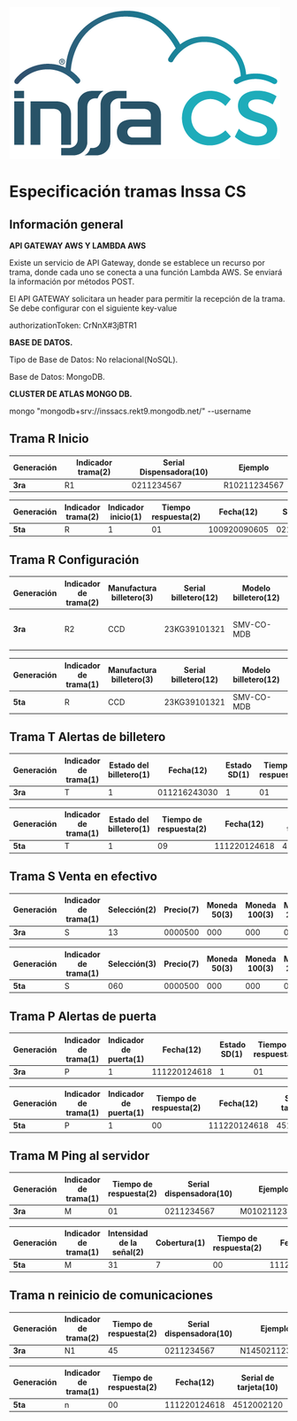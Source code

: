 <img src="https://github.com/camiloadominguez/peliculas-backend/blob/master/logo.png" alt="logo_inssa.png">

# Especificación tramas Inssa CS

## Información general

**API GATEWAY AWS Y LAMBDA AWS**

Existe un servicio de API Gateway, donde se establece un recurso por trama, donde cada uno se conecta a una función Lambda AWS. Se enviará la información por métodos POST. 

El API GATEWAY solicitara un header para permitir la recepción de la trama. Se debe configurar con el siguiente key-value 

authorizationToken: CrNnX#3jBTR1 


**BASE DE DATOS.** 

Tipo de Base de Datos: No relacional(NoSQL). 

Base de Datos: MongoDB. 

 

**CLUSTER DE ATLAS MONGO DB.**

mongo "mongodb+srv://inssacs.rekt9.mongodb.net/<dbname>" --username <username> 

## Trama R Inicio

| Generación | Indicador trama(2) | Serial Dispensadora(10) | Ejemplo |
| --- | --- | --- | --- |
| **3ra** | R1 | 0211234567 | R10211234567 |

| Generación | Indicador trama(2) | Indicador inicio(1) | Tiempo respuesta(2) | Fecha(12) | Serial(10) | Ejemplo |
| --- | --- | --- | --- | --- | --- | --- |
| **5ta** | R | 1 | 01 | 100920090605 | 0211234567 | R1011009200906050211234567 |

## Trama R Configuración

| Generación | Indicador de trama(2) | Manufactura billetero(3) | Serial billetero(12) | Modelo billetero(12) | Manufactura monedero(3) | Serial monedero(12) | Modelo monedero(12) | Versión FW PIC18F8722(2) | Versión FW PIC18F4550(2) | Intensidad de señal(2) | Calidad de señal(1) | Serial dispensadora(10) | Ejemplo |
| --- | --- | --- | --- | --- | --- | --- | --- | --- | --- | --- | --- | --- | --- |
| **3ra** | R2 | CCD | 23KG39101321 | SMV-CO-MDB | MEI | 2669G600954  | CF7600MDB    | 51 | 27 | 31 | 0 | 0211234567 | R2CCD23KG39101321SMV-CO-MDB  MEI2669G600954 CF7600MDB   51273100211234567 |

| Generación | Indicador de trama(1) | Manufactura billetero(3) | Serial billetero(12) | Modelo billetero(12) | Manufactura monedero(3) | Serial monedero(12) | Modelo monedero(12) | Versión FW PIC18F4550(2) | IMEI(15) | ICCID(19) | Tiempo de respuesta(2) | Fecha de tarjeta(12) | Serial de tarjeta(10) | Ejemplo |
| --- | --- | --- | --- | --- | --- | --- | --- | --- | --- | --- | --- | --- | --- | --- |
| **5ta** | R | CCD | 23KG39101321 | SMV-CO-MDB | MEI | 2669G600954  | CF7600MDB    | 01 | 861585044136297 | 8957123311907700000 | 00 | 100920090604 | 4512002120 | RCCD23KG39101321SMV-CO-MDB  MEI2669G600954 CF7600MDB   018615850441362978957123311907700000001009200906044512002120 |

## Trama T Alertas de billetero

| Generación | Indicador de trama(1) | Estado del billetero(1) | Fecha(12) | Estado SD(1) | Tiempo de respuesta(2) | Serial dispensadora(10) | Ejemplo |
| --- | --- | --- | --- | --- | --- | --- | --- |
| **3ra** | T | 1 | 011216243030 | 1 | 01 | 0211234567 | T10112162430301010211234567 |

| Generación | Indicador de trama(1) | Estado del billetero(1) | Tiempo de respuesta(2) | Fecha(12) | Serial de tarjeta(10) | Ejemplo |
| --- | --- | --- | --- | --- | --- | --- |
| **5ta** | T | 1 | 09 | 111220124618 | 4512002120 | T1091112201246184512002120 |

## Trama S Venta en efectivo

| Generación | Indicador de trama(1) | Selección(2) | Precio(7) | Moneda 50(3) | Moneda 100(3) | Moneda 200(3) | Moneda 500(3) | Moneda 1000(3) | Billete reciclado(3) | Fecha(12) | Estado SD(1)  | Tiempo de respuesta(2) | Serial dispensadora(10) | Ejemplo |
| --- | --- | --- | --- | --- | --- | --- | --- | --- | --- | --- | --- | --- | --- | --- |
| **3ra** | S | 13 | 0000500 | 000 | 000 | 000 | 000 | 000 | 000 | 011216243030 | 1 | 01 | 4512002120 | S1300005000000000000000000000112162430301014512002120 |

| Generación | Indicador de trama(1) | Selección(3) | Precio(7) | Moneda 50(3) | Moneda 100(3) | Moneda 200(3) | Moneda 500(3) | Moneda 1000(3) | Billete reciclado(3) | Tiempo de respuesta(2) | Fecha(12) | Serial de tarjeta(10) | Ejemplo |
| --- | --- | --- | --- | --- | --- | --- | --- | --- | --- | --- | --- | --- | --- |
| **5ta** | S | 060 | 0000500 | 000 | 000 | 000 | 000 | 000 | 000 | 00 | 011216243030 | 4512002120  | S0600000500000000000000000000000112162430304512002120 |

## Trama P Alertas de puerta

| Generación | Indicador de trama(1) | Indicador de puerta(1) | Fecha(12) | Estado SD(1)  | Tiempo de respuesta(2) | Serial dispensadora(10) | Ejemplo |
| --- | --- | --- | --- | --- | --- | --- | --- |
| **3ra** | P | 1 | 111220124618 | 1 | 01 | 0211234567 | P11112201246181010211234567 |

| Generación | Indicador de trama(1) | Indicador de puerta(1) | Tiempo de respuesta(2) | Fecha(12) | Serial de tarjeta(10) | Ejemplo |
| --- | --- | --- | --- | --- | --- | --- |
| **5ta** | P | 1 | 00 | 111220124618 | 4512002120 | P1001112201246184512002120 | 

## Trama M Ping al servidor

| Generación | Indicador de trama(1) | Tiempo de respuesta(2) | Serial dispensadora(10) | Ejemplo |
| --- | --- | --- | --- | --- |
| **3ra** | M | 01 | 0211234567 | M010211234567 |

| Generación | Indicador de trama(1) | Intensidad de la señal(2) | Cobertura(1) | Tiempo de respuesta(2) | Fecha(12) | Serial de tarjeta(10) | Ejemplo |
| --- | --- | --- | --- | --- | --- | --- | --- |
| **5ta** | M | 31 | 7 | 00 | 111220124618 | 4512002120 | M317001112201246184512002120 |

## Trama n reinicio de comunicaciones

| Generación | Indicador de trama(2) | Tiempo de respuesta(2) | Serial dispensadora(10) | Ejemplo |
| --- | --- | --- | --- | --- |
| **3ra** | N1 | 45 | 0211234567 | N1450211234567 |

| Generación | Indicador de trama(1) | Tiempo de respuesta(2) | Fecha(12) | Serial de tarjeta(10) | Ejemplo |
| --- | --- | --- | --- | --- | --- |
| **5ta** | n | 00 | 111220124618 | 4512002120 | n001112201246184512002120  |
